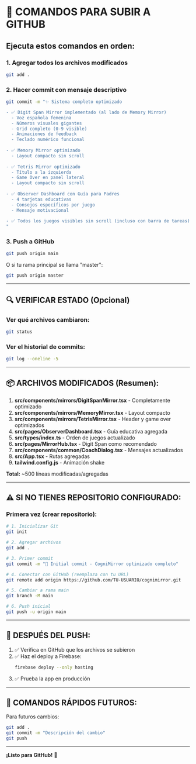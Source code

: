 # 🚀 COMANDOS PARA SUBIR A GITHUB

## Ejecuta estos comandos en orden:

### 1. Agregar todos los archivos modificados
```bash
git add .
```

### 2. Hacer commit con mensaje descriptivo
```bash
git commit -m "✨ Sistema completo optimizado

- ✅ Digit Span Mirror implementado (al lado de Memory Mirror)
  - Voz española femenina
  - Números visuales gigantes
  - Grid completo (0-9 visible)
  - Animaciones de feedback
  - Teclado numérico funcional
  
- ✅ Memory Mirror optimizado
  - Layout compacto sin scroll
  
- ✅ Tetris Mirror optimizado
  - Título a la izquierda
  - Game Over en panel lateral
  - Layout compacto sin scroll
  
- ✅ Observer Dashboard con Guía para Padres
  - 4 tarjetas educativas
  - Consejos específicos por juego
  - Mensaje motivacional
  
- ✅ Todos los juegos visibles sin scroll (incluso con barra de tareas)
"
```

### 3. Push a GitHub
```bash
git push origin main
```

O si tu rama principal se llama "master":
```bash
git push origin master
```

---

## 🔍 VERIFICAR ESTADO (Opcional)

### Ver qué archivos cambiaron:
```bash
git status
```

### Ver el historial de commits:
```bash
git log --oneline -5
```

---

## 📦 ARCHIVOS MODIFICADOS (Resumen):

1. **src/components/mirrors/DigitSpanMirror.tsx** - Completamente optimizado
2. **src/components/mirrors/MemoryMirror.tsx** - Layout compacto
3. **src/components/mirrors/TetrisMirror.tsx** - Header y game over optimizados
4. **src/pages/ObserverDashboard.tsx** - Guía educativa agregada
5. **src/types/index.ts** - Orden de juegos actualizado
6. **src/pages/MirrorHub.tsx** - Digit Span como recomendado
7. **src/components/common/CoachDialog.tsx** - Mensajes actualizados
8. **src/App.tsx** - Rutas agregadas
9. **tailwind.config.js** - Animación shake

**Total:** ~500 líneas modificadas/agregadas

---

## ⚠️ SI NO TIENES REPOSITORIO CONFIGURADO:

### Primera vez (crear repositorio):
```bash
# 1. Inicializar Git
git init

# 2. Agregar archivos
git add .

# 3. Primer commit
git commit -m "🎉 Initial commit - CogniMirror optimizado completo"

# 4. Conectar con GitHub (reemplaza con tu URL)
git remote add origin https://github.com/TU-USUARIO/cognimirror.git

# 5. Cambiar a rama main
git branch -M main

# 6. Push inicial
git push -u origin main
```

---

## 🎯 DESPUÉS DEL PUSH:

1. ✅ Verifica en GitHub que los archivos se subieron
2. ✅ Haz el deploy a Firebase:
   ```bash
   firebase deploy --only hosting
   ```
3. ✅ Prueba la app en producción

---

## 📝 COMANDOS RÁPIDOS FUTUROS:

Para futuros cambios:
```bash
git add .
git commit -m "Descripción del cambio"
git push
```

---

**¡Listo para GitHub!** 🚀
